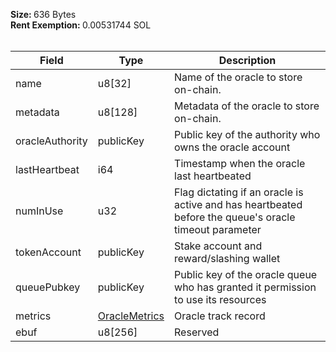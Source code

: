 <b>Size: </b>636 Bytes<br /><b>Rent Exemption: </b>0.00531744 SOL<br /><br />

| Field | Type | Description |
|--|--|--|
| name |  u8[32] | Name of the oracle to store on-chain. |
| metadata |  u8[128] | Metadata of the oracle to store on-chain. |
| oracleAuthority |  publicKey | Public key of the authority who owns the oracle account |
| lastHeartbeat |  i64 | Timestamp when the oracle last heartbeated |
| numInUse |  u32 | Flag dictating if an oracle is active and has heartbeated before the queue's oracle timeout parameter |
| tokenAccount |  publicKey | Stake account and reward/slashing wallet |
| queuePubkey |  publicKey | Public key of the oracle queue who has granted it permission to use its resources |
| metrics |  [OracleMetrics](/api/idl/types/OracleMetrics) | Oracle track record |
| ebuf |  u8[256] | Reserved |

